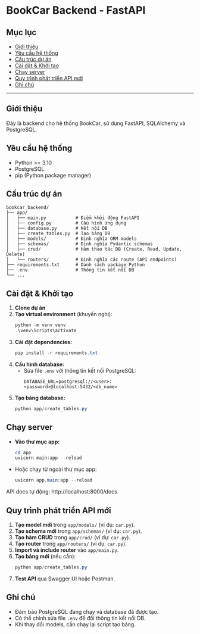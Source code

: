 # BookCar Backend - FastAPI

## Mục lục
- [Giới thiệu](#giới-thiệu)
- [Yêu cầu hệ thống](#yêu-cầu-hệ-thống)
- [Cấu trúc dự án](#cấu-trúc-dự-án)
- [Cài đặt & Khởi tạo](#cài-đặt--khởi-tạo)
- [Chạy server](#chạy-server)
- [Quy trình phát triển API mới](#quy-trình-phát-triển-api-mới)
- [Ghi chú](#ghi-chú)

---

## Giới thiệu
Đây là backend cho hệ thống BookCar, sử dụng FastAPI, SQLAlchemy và PostgreSQL.

## Yêu cầu hệ thống
- Python >= 3.10
- PostgreSQL
- pip (Python package manager)

## Cấu trúc dự án
```
bookcar_backend/
├── app/
│   ├── main.py           # Điểm khởi động FastAPI
│   ├── config.py         # Cấu hình ứng dụng
│   ├── database.py       # Kết nối DB
│   ├── create_tables.py  # Tạo bảng DB
│   ├── models/           # Định nghĩa ORM models
│   ├── schemas/          # Định nghĩa Pydantic schemas
│   ├── crud/             # Hàm thao tác DB (Create, Read, Update, Delete)
│   └── routers/          # Định nghĩa các route (API endpoints)
├── requirements.txt      # Danh sách package Python
├── .env                  # Thông tin kết nối DB
└── ...
```

## Cài đặt & Khởi tạo
1. **Clone dự án**
2. **Tạo virtual environment** (khuyến nghị):
   ```powershell
   python -m venv venv
   .\venv\Scripts\activate
   ```
3. **Cài đặt dependencies:**
   ```powershell
   pip install -r requirements.txt
   ```
4. **Cấu hình database:**
   - Sửa file `.env` với thông tin kết nối PostgreSQL:
     ```
     DATABASE_URL=postgresql://<user>:<password>@localhost:5432/<db_name>
     ```
5. **Tạo bảng database:**
   ```powershell
   python app/create_tables.py
   ```

## Chạy server
- **Vào thư mục app:**
  ```powershell
  cd app
  uvicorn main:app --reload
  ```
- Hoặc chạy từ ngoài thư mục app:
  ```powershell
  uvicorn app.main:app --reload
  ```

API docs tự động: http://localhost:8000/docs

## Quy trình phát triển API mới
1. **Tạo model mới** trong `app/models/` (ví dụ: `car.py`).
2. **Tạo schema mới** trong `app/schemas/` (ví dụ: `car.py`).
3. **Tạo hàm CRUD** trong `app/crud/` (ví dụ: `car.py`).
4. **Tạo router** trong `app/routers/` (ví dụ: `car.py`).
5. **Import và include router** vào `app/main.py`.
6. **Tạo bảng mới** (nếu cần):
   ```powershell
   python app/create_tables.py
   ```
7. **Test API** qua Swagger UI hoặc Postman.

## Ghi chú
- Đảm bảo PostgreSQL đang chạy và database đã được tạo.
- Có thể chỉnh sửa file `.env` để đổi thông tin kết nối DB.
- Khi thay đổi models, cần chạy lại script tạo bảng.
